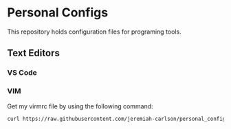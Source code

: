 # Personal Configs

This repository holds configuration files for programing tools.

## Text Editors

### VS Code

### VIM

Get my virmrc file by using the following command:

```bash
curl https://raw.githubusercontent.com/jeremiah-carlson/personal_configs/main/text_editors/vim/.vimrc > ~/.vimrc
```
